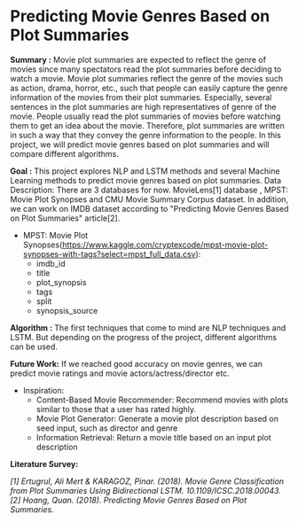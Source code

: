 # Predicting Movie Genres Based on Plot Summaries

**Summary :** Movie plot summaries are expected to reflect the genre of movies since many spectators read the plot summaries before deciding to watch a movie. Movie plot summaries reflect the genre of the movies such as action, drama, horror, etc., such that people can easily capture the genre information of the movies from their plot summaries. Especially, several sentences in the plot summaries are high representatives of genre of the movie. People usually read the plot summaries of movies before watching them to get an idea about the movie. Therefore, plot summaries are written in such a way that they convey the genre information to the people. In this project, we will predict movie genres based on plot summaries and will compare different algorithms.

**Goal :** This project explores NLP and LSTM methods and several Machine Learning methods to predict movie genres based on plot summaries.
Data Description: There are 3 databases for now. MovieLens[1] database , MPST: Movie Plot Synopses and CMU Movie Summary Corpus dataset. In addition, we can work on IMDB dataset according to "Predicting Movie Genres Based on Plot Summaries" article[2]. 
* MPST: Movie Plot Synopses(https://www.kaggle.com/cryptexcode/mpst-movie-plot-synopses-with-tags?select=mpst_full_data.csv):
   * imdb_id
   * title
   * plot_synopsis
   * tags
   * split
   * synopsis_source

**Algorithm :** The first techniques that come to mind are NLP techniques and LSTM. But depending on the progress of the project, different algorithms can be used.

**Future Work:** If we reached good accuracy on movie genres, we can predict movie ratings and movie actors/actress/director etc.
* Inspiration:
   * Content-Based Movie Recommender:
Recommend movies with plots similar to those that a user has rated highly.
   * Movie Plot Generator:
Generate a movie plot description based on seed input, such as director and genre
   * Information Retrieval: 
Return a movie title based on an input plot description

**Literature Survey:**

*[1] Ertugrul, Ali Mert & KARAGOZ, Pinar. (2018). Movie Genre Classification from Plot Summaries Using Bidirectional LSTM. 10.1109/ICSC.2018.00043.* 
*[2] Hoang, Quan. (2018). Predicting Movie Genres Based on Plot Summaries.*

